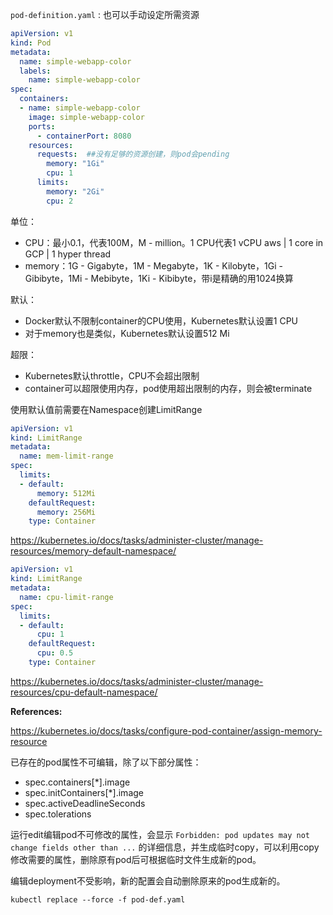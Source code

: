`pod-definition.yaml` : 也可以手动设定所需资源

```yaml
apiVersion: v1
kind: Pod
metadata:
  name: simple-webapp-color
  labels:
    name: simple-webapp-color
spec:
  containers:
  - name: simple-webapp-color
    image: simple-webapp-color
    ports:
      - containerPort: 8080
    resources:
      requests:  ##没有足够的资源创建，则pod会pending
        memory: "1Gi"
        cpu: 1
      limits:
        memory: "2Gi"
        cpu: 2
```

单位：

- CPU：最小0.1，代表100M，M - million。1 CPU代表1 vCPU aws | 1 core in GCP | 1 hyper thread
- memory：1G - Gigabyte，1M - Megabyte，1K - Kilobyte，1Gi - Gibibyte，1Mi - Mebibyte，1Ki - Kibibyte，带i是精确的用1024换算

默认：

- Docker默认不限制container的CPU使用，Kubernetes默认设置1 CPU
- 对于memory也是类似，Kubernetes默认设置512 Mi

超限：

- Kubernetes默认throttle，CPU不会超出限制
- container可以超限使用内存，pod使用超出限制的内存，则会被terminate

使用默认值前需要在Namespace创建LimitRange

```yaml
apiVersion: v1
kind: LimitRange
metadata:
  name: mem-limit-range
spec:
  limits:
  - default:
      memory: 512Mi
    defaultRequest:
      memory: 256Mi
    type: Container
```

https://kubernetes.io/docs/tasks/administer-cluster/manage-resources/memory-default-namespace/

```yaml
apiVersion: v1
kind: LimitRange
metadata:
  name: cpu-limit-range
spec:
  limits:
  - default:
      cpu: 1
    defaultRequest:
      cpu: 0.5
    type: Container
```

https://kubernetes.io/docs/tasks/administer-cluster/manage-resources/cpu-default-namespace/

**References:**

https://kubernetes.io/docs/tasks/configure-pod-container/assign-memory-resource

已存在的pod属性不可编辑，除了以下部分属性：
- spec.containers[*].image
- spec.initContainers[*].image
- spec.activeDeadlineSeconds
- spec.tolerations

运行edit编辑pod不可修改的属性，会显示 `Forbidden: pod updates may not change fields other than ...` 的详细信息，并生成临时copy，可以利用copy修改需要的属性，删除原有pod后可根据临时文件生成新的pod。

编辑deployment不受影响，新的配置会自动删除原来的pod生成新的。

`kubectl replace --force -f pod-def.yaml`
